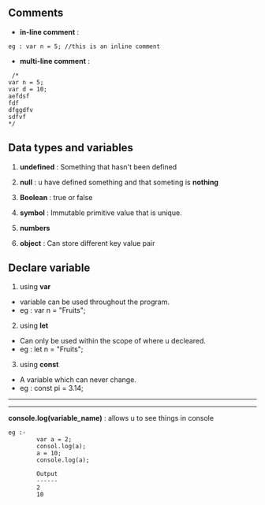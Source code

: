 ## **Comments**
* **in-line comment** : 
```
eg : var n = 5; //this is an inline comment
```

* **multi-line comment** : 
``` 
 /*
var n = 5;
var d = 10;
aefdsf
fdf
dfggdfv
sdfvf
*/
```
## **Data types and variables**
1) **undefined** : Something that hasn't been defined
    
2) **null** : u have defined something and that someting is **nothing**

3) **Boolean** : true or false

4) **symbol** : Immutable primitive value that is unique.
    
 5) **numbers**

6) **object** : Can store different key value pair

## **Declare variable**
1) using **var** 
* variable can be used throughout the program.
* eg : var n = "Fruits";

2) using **let**
* Can only be used within the scope of where u decleared.
* eg : let n = "Fruits";

3) using **const**
* A variable which can never change.
* eg :  const pi = 3.14;

----------------------------------------------
----------------------------------------------

**console.log(variable_name)** : allows u to see things in console
```
eg :-
        var a = 2;
        consol.log(a);
        a = 10;
        console.log(a);

        Output
        ------
        2
        10
